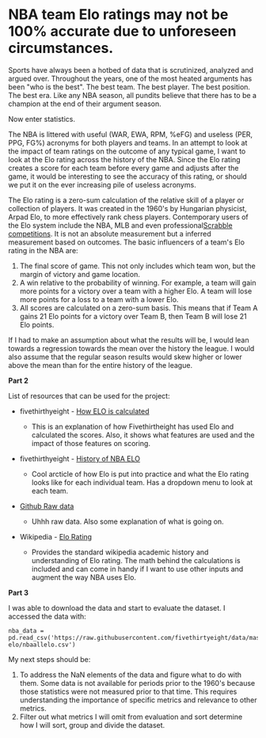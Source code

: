 # **NBA team Elo ratings may not be 100% accurate due to unforeseen circumstances.**

Sports have always been a hotbed of data that is scrutinized, analyzed and argued over. Throughout the years, one of the most heated arguments has been "who is the best". The best team. The best player. The best position. The best era. Like any NBA season, all pundits believe that there has to be a champion at the end of their argument season.

Now enter statistics. 

The NBA is littered with useful (WAR, EWA, RPM, %eFG) and useless (PER, PPG, FG%) acronyms for both players and teams. In an attempt to look at the impact of team ratings on the outcome of any typical game, I want to look at the Elo rating across the history of the NBA. Since the Elo rating creates a score for each team before  every game and adjusts after the game, it would be interesting to see the accuracy of this rating, or should we put it on the ever increasing pile of useless acronyms.

The Elo rating is a zero-sum calculation of the relative skill of a player or collection of players. It was created in the 1960's by Hungarian physicist, Arpad Elo, to more effectively rank chess players. Contemporary users of the Elo system include the NBA, MLB and even professional[Scrabble competitions](https://https://www.word-grabber.com/word-board-games/elo-ratings-in-scrabble). It is not an absolute measurement but a inferred measurement based on outcomes. The basic influencers of a team's Elo rating in the NBA are:

1. The final score of game. This not only includes which team won, but the margin of victory and game location.
2. A win relative to the probability of winning. For example, a team will gain more points for a victory over a team with a higher Elo. A team will lose more points for a loss to a team with a lower Elo.
3. All scores are calculated on a zero-sum basis. This means that if Team A gains 21 Elo points for a victory over Team B, then Team B will lose 21 Elo points.

If I had to make an assumption about what the results will be, I would lean towards a regression towards the mean over the history the league. I would also assume that the regular season results would skew higher or lower above the mean than for the entire history of the league.

**Part 2**

List of resources that can be used for the project:
* fivethirthyeight - [How ELO is calculated](https://https://fivethirtyeight.com/features/how-we-calculate-nba-elo-ratings/)
  * This is an explanation of how Fivethirtheight has used Elo and calculated the scores. Also, it shows what features are used and the impact of those features on scoring. 

* fivethirthyeight - [History of NBA ELO](https://https://projects.fivethirtyeight.com/complete-history-of-the-nba/)
  *  Cool arcticle of how Elo is put into practice and what the Elo rating looks like for each individual team. Has a dropdown menu to look at each team.

* [Github Raw data](https://https://github.com/fivethirtyeight/data/tree/master/nba-elo)
  * Uhhh raw data. Also some explanation of what is going on.

* Wikipedia - [Elo Rating](https://en.wikipedia.org/wiki/Elo_rating_system)
  * Provides the standard wikipedia academic history and understanding of Elo rating. The math behind the calculations is included and can come in handy if I want to use other inputs and augment the way NBA uses Elo.
  
**Part 3**

I was able to download the data and start to evaluate the dataset. I accessed the data with:

```
nba_data = pd.read_csv('https://raw.githubusercontent.com/fivethirtyeight/data/master/nba-elo/nbaallelo.csv')
```

My next steps should be:

1. To address the NaN elements of the data and figure what to do with them. Some data is not available for periods prior to the 1960's because those statistics were not measured prior to that time. This requires understanding the importance of specific metrics and relevance to other metrics.
2. Filter out what metrics I will omit from evaluation and sort determine how I will sort, group and divide the dataset.
